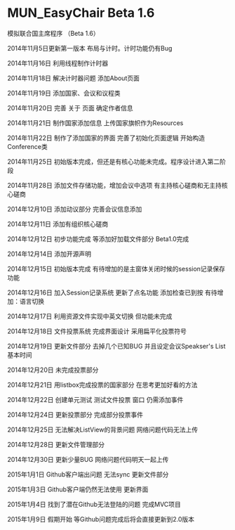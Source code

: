MUN_EasyChair Beta 1.6
=============

模拟联合国主席程序 （Beta 1.6）

2014年11月5日更新第一版本 布局与计时。计时功能仍有Bug

2014年11月16日 利用线程制作计时器

2014年11月18日 解决计时器问题 添加About页面

2014年11月19日 添加国家、会议和议程类 

2014年11月20日 完善 关于 页面 确定作者信息

2014年11月21日 制作国家添加信息 上传国家旗帜作为Resources

2014年11月22日 制作了添加国家的界面 完善了初始化页面逻辑 开始构造Conference类

2014年11月25日 初始版本完成，但还是有核心功能未完成。程序设计进入第二阶段

2014年11月28日 添加文件存储功能，增加会议中选项 有主持核心磋商和无主持核心磋商

2014年12月10日 添加动议部分 完善会议信息添加

2014年12月11日 添加有组织核心磋商

2014年12月12日 初步功能完成 等添加好加载文件部分 Beta1.0完成

2014年12月14日 添加开源声明 

2014年12月15日 初始版本完成 有待增加的是主窗体关闭时候的session记录保存功能

2014年12月16日 加入Session记录系统  更新了点名功能 添加检查已到按 有待增加：语言切换

2014年12月17日 利用资源文件实现中英文切换 但功能未完成

2014年12月18日 文件投票系统 完成界面设计 采用扁平化投票符号

2014年12月19日 更新文件部分 去掉几个已知BUG 并且设定会议Speakser's List基本时间

2014年12月20日 未完成投票部分

2014年12月21日 用listbox完成投票的国家部分 在思考更加好看的方法

2014年12月22日 创建单元测试 测试文件投票 窗口 仍需添加事件

2014年12月24日 更新投票部分 完成部分投票事件

2014年12月25日 无法解决ListView的背景问题 网络问题代码无法上传

2014年12月28日 更新文件管理部分

2014年12月30日 更新少量BUG 网络问题代码明天一起上传

2015年1月1日 Github客户端出问题 无法sync 更新文件部分

2015年1月3日 Github客户端仍然无法使用 更新界面

2015年1月4日 找到了潜在Github无法登陆的问题 完成MVC项目

2015年1月9日 假期开始 等Github问题完成后将会直接更新到2.0版本
